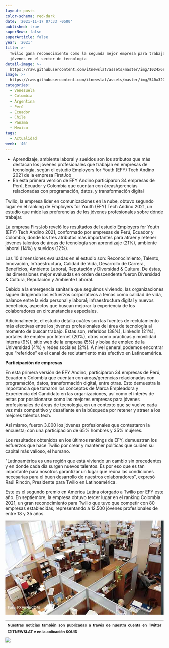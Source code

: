 ```yaml
---
layout: posts
color-schema: red-dark
date: '2021-11-17 07:33 -0500'
published: true
superNews: false
superArticle: false
year: '2021'
title: >-
  Twilio gana reconocimiento como la segunda mejor empresa para trabajar para
  jóvenes en el sector de tecnología
detail-image: >-
  https://raw.githubusercontent.com/itnewslat/assets/master/img/1024x680/Empleados-g.jpg
image: >-
  https://raw.githubusercontent.com/itnewslat/assets/master/img/540x320/Empleados-p.jpg
categories:
  - Venezuela
  - Colombia
  - Argentina
  - Perú
  - Ecuador
  - Chile
  - Panama
  - Mexico
tags:
  - Actualidad
week: '46'
---
```

- Aprendizaje, ambiente laboral y sueldos son los atributos que más destacan los jóvenes profesionales que trabajan en empresas de tecnología, según el estudio Employers for Youth (EFY) Tech Andino 2021 de la empresa FirstJob
- En esta primera versión de EFY Andino participaron 34 empresas de Perú, Ecuador y Colombia que cuentan con áreas/gerencias relacionadas con programación, datos, y  transformación digital

Twilio, la empresa líder en comunicaciones en la nube, obtuvo segundo lugar en el ranking de Employers for Youth (EFY) Tech Andino 2021, un estudio que mide las preferencias de los jóvenes profesionales sobre dónde trabajar.
 
La empresa FirstJob reveló los resultados del estudio Employers for Youth (EFY) Tech Andino 2021, conformado por empresas de Perú, Ecuador y Colombia,  donde los tres atributos más importantes para atraer y retener jóvenes talentos de áreas de tecnología son aprendizaje (21%), ambiente laboral (14%) y sueldos (12%).
 
Las 10 dimensiones evaluadas en el estudio son: Reconocimiento, Talento, Innovación, Infraestructura, Calidad de Vida, Desarrollo de Carrera, Beneficios, Ambiente Laboral, Reputación y Diversidad & Cultura. De éstas, las dimensiones mejor evaluadas en orden descendente fueron Diversidad & Cultura, Reputación y Ambiente Laboral.
 
Debido a la emergencia sanitaria que seguimos viviendo, las organizaciones siguen dirigiendo los esfuerzos corporativos a temas como calidad de vida, balance entre la vida personal y laboral; infraestructura digital y nuevos beneficios, aspectos que buscan mejorar la experiencia de los colaboradores en circunstancias especiales.
 
Adicionalmente, el estudio detalla cuáles son las fuentes de reclutamiento más efectivas entre los jóvenes profesionales del área de tecnología al momento de buscar  trabajo. Estas son, referidos (38%), LinkedIn (21%), portales de empleo por Internet  (20%), otros como prácticas y movilidad interna (9%), sitio web de la empresa (5%) y bolsa de empleo de la Universidad (4%) y redes sociales (2%). A nivel general,podemos encontrar que “referidos” es el canal de reclutamiento más efectivo en Latinoamérica.
 
**Participación de empresas**
 
En esta primera versión de EFY Andino, participaron 34 empresas de Perú, Ecuador y Colombia que cuentan con áreas/gerencias relacionadas con programación, datos, transformación digital, entre otras. Esto demuestra la importancia que tomaron los conceptos de Marca Empleadora y Experiencia del Candidato en las organizaciones, así como el interés de estas por posicionarse como las mejores empresas para jóvenes profesionales de áreas de tecnología, en un contexto que se vuelve cada vez más competitivo y desafiante en la búsqueda por retener y atraer a los mejores talentos tech.
 
Así mismo, fueron 3.000 los jóvenes profesionales que contestaron la encuesta; con una participación de 65% hombres y 35% mujeres.
 
Los resultados obtenidos en los últimos rankings de EFY, demuestran los esfuerzos que hace Twilio por crear y mantener políticas que cuiden su capital más valioso, el humano.
 
"Latinoamérica es una región que está viviendo un cambio sin precedentes y en donde cada día surgen nuevos talentos. Es por eso que es tan importante para nosotros garantizar un lugar que reúna las condiciones necesarias para el buen desarrollo de nuestros colaboradores", expresó Raúl Rincón, Presidente para Twilio en Latinoamérica.
 
Este es el segundo premio en América Latina otorgado a Twilio por EFY este año. En septiembre, la empresa obtuvo tercer lugar en el ranking Colombia 2021, un gran reconocimiento para Twilio que tuvo que competir con 80 empresas establecidas, representando a 12.500 jóvenes profesionales de entre 18 y 35 años.

![](https://raw.githubusercontent.com/itnewslat/assets/master/img/540x320/Empleados-p.jpg)

<table style="height: 42px;" width="569">
<tbody>
<tr>
<td style="text-align: justify;"><sub><strong>Nuestras noticias también son publicadas a través de nuestra cuenta en Twitter <a href="https://twitter.com/itnewslat?lang=es">@ITNEWSLAT</a> y en la aplicación <a href="https://squidapp.co/en/">SQUID</a></strong></sub></td>
</tr>
</tbody>
</table>

<img src="https://tracker.metricool.com/c3po.jpg?hash=56f88a41e39ab42c063cc51676587a04"/>